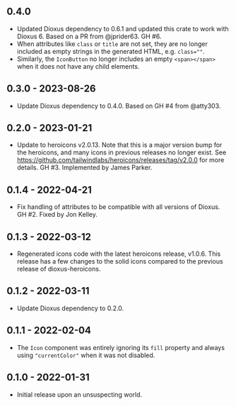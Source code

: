 ## 0.4.0

- Updated Dioxus dependency to 0.6.1 and updated this crate to work with Dioxus 6. Based on a PR
  from @jprider63. GH #6.
- When attributes like `class` or `title` are not set, they are no longer included as empty strings
  in the generated HTML, e.g. `class=""`.
- Similarly, the `IconButton` no longer includes an empty `<span></span>` when it does not have any
  child elements.

## 0.3.0 - 2023-08-26

- Update Dioxus dependency to 0.4.0. Based on GH #4 from @atty303.

## 0.2.0 - 2023-01-21

- Update to heroicons v2.0.13. Note that this is a major version bump for the heroicons, and many
  icons in previous releases no longer exist. See
  https://github.com/tailwindlabs/heroicons/releases/tag/v2.0.0 for more details. GH #3. Implemented
  by James Parker.

## 0.1.4 - 2022-04-21

- Fix handling of attributes to be compatible with all versions of Dioxus. GH #2. Fixed by Jon
  Kelley.

## 0.1.3 - 2022-03-12

- Regenerated icons code with the latest heroicons release, v1.0.6. This release has a few changes
  to the solid icons compared to the previous release of dioxus-heroicons.

## 0.1.2 - 2022-03-11

- Update Dioxus dependency to 0.2.0.

## 0.1.1 - 2022-02-04

- The `Icon` component was entirely ignoring its `fill` property and always using `"currentColor"`
  when it was not disabled.

## 0.1.0 - 2022-01-31

- Initial release upon an unsuspecting world.
